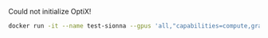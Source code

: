
Could not initialize OptiX!
```bash
docker run -it --name test-sionna --gpus 'all,"capabilities=compute,graphics,utility"' --shm-size "4g" tensorflow/tensorflow:2.11.1-gpu /bin/bash
```